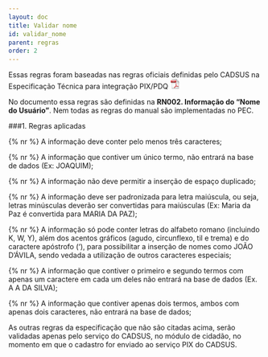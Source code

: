 ```yaml
---
layout: doc
title: Validar nome
id: validar_nome
parent: regras
order: 2
---
```


Essas regras foram baseadas nas regras oficiais definidas pelo CADSUS na Especificação Técnica para integração PIX/PDQ
<a href="Especificacao_CADSUS.pdf" title="Clique para visualizar o documento de Especificação Técnica para integração PIX/PDQ">
	<img src="img/pdf.jpg" width="20" height="20"/>
</a>

No documento essa regras são definidas na **RN002. Informação do “Nome do Usuário”**. Nem todas as regras do manual são implementadas no PEC.

###1. Regras aplicadas

{% nr %} A informação deve conter pelo menos três caracteres;

{% nr %} A informação que contiver um único termo, não entrará na base de dados (Ex: JOAQUIM);

{% nr %} A informação não deve permitir a inserção de espaço duplicado;

{% nr %} A informação deve ser padronizada para letra maiúscula, ou seja, letras minúsculas deverão ser convertidas para maiúsculas (Ex: Maria da Paz é convertida para MARIA DA PAZ);

{% nr %} A informação só pode conter letras do alfabeto romano (incluindo K, W, Y), além dos acentos gráficos (agudo, circunflexo, til e trema) e do caractere apóstrofo (‘), para possibilitar a inserção de nomes como JOÃO D’ÁVILA, sendo vedada a utilização de outros caracteres especiais;

{% nr %} A informação que contiver o primeiro e segundo termos com apenas um caractere em cada um deles não entrará na base de dados (Ex. A A DA SILVA);

{% nr %} A informação que contiver apenas dois termos, ambos com apenas dois caracteres, não entrará na base de dados;

As outras regras da especificação que não são citadas acima, serão validadas apenas pelo serviço do CADSUS, no módulo de cidadão, no momento em que o cadastro for enviado ao serviço PIX do CADSUS.